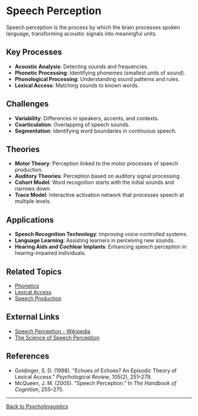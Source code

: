 # Speech Perception

Speech perception is the process by which the brain processes spoken language, transforming acoustic signals into meaningful units.

## Key Processes

- **Acoustic Analysis**: Detecting sounds and frequencies.
- **Phonetic Processing**: Identifying phonemes (smallest units of sound).
- **Phonological Processing**: Understanding sound patterns and rules.
- **Lexical Access**: Matching sounds to known words.

## Challenges

- **Variability**: Differences in speakers, accents, and contexts.
- **Coarticulation**: Overlapping of speech sounds.
- **Segmentation**: Identifying word boundaries in continuous speech.

## Theories

- **Motor Theory**: Perception linked to the motor processes of speech production.
- **Auditory Theories**: Perception based on auditory signal processing.
- **Cohort Model**: Word recognition starts with the initial sounds and narrows down.
- **Trace Model**: Interactive activation network that processes speech at multiple levels.

## Applications

- **Speech Recognition Technology**: Improving voice-controlled systems.
- **Language Learning**: Assisting learners in perceiving new sounds.
- **Hearing Aids and Cochlear Implants**: Enhancing speech perception in hearing-impaired individuals.

## Related Topics

- [Phonetics](../../Language/Inner-Structure/Phonetics/Phonetics.md)
- [Lexical Access](Lexical-Access.md)
- [Speech Production](Speech-Production.md)

## External Links

- [Speech Perception - Wikipedia](https://en.wikipedia.org/wiki/Speech_perception)
- [The Science of Speech Perception](https://www.ncbi.nlm.nih.gov/pmc/articles/PMC2835386/)

## References

- Goldinger, S. D. (1998). "Echoes of Echoes? An Episodic Theory of Lexical Access." *Psychological Review*, 105(2), 251–279.
- McQueen, J. M. (2005). "Speech Perception." In *The Handbook of Cognition*, 255–275.

---

[Back to Psycholinguistics](README.md)
